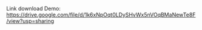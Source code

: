 Link download Demo: https://drive.google.com/file/d/1k6xNpOqt0LDySHvWx5nVOqBMaNewTe8F/view?usp=sharing
